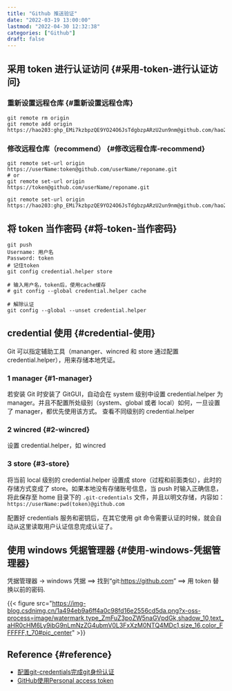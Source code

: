 ```yaml
---
title: "Github 推送验证"
date: "2022-03-19 13:00:00"
lastmod: "2022-04-30 12:32:38"
categories: ["Github"]
draft: false
---
```


## 采用 token 进行认证访问 {#采用-token-进行认证访问}


### 重新设置远程仓库 {#重新设置远程仓库}

```shell
git remote rm origin
git remote add origin https://hao203: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@github.com/hao203/Demo.git
```


### 修改远程仓库（recommend） {#修改远程仓库-recommend}

```shell
git remote set-url origin https://userName:token@github.com/userName/reponame.git
# or
git remote set-url origin https://token@github.com/userName/reponame.git

git remote set-url origin https://hao203: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@github.com/hao203/Demo.git
```


## 将 token 当作密码 {#将-token-当作密码}

```shell
git push
Username: 用户名
Password: token
# 记住token
git config credential.helper store

# 输入用户名，token后，使用cache缓存
# git config --global credential.helper cache

# 解除认证
git config --global --unset credential.helper
```


## credential 使用 {#credential-使用}

Git 可以指定辅助工具（mananger、wincred 和 store 通过配置 credential.helper），用来存储本地凭证。


### 1 manager {#1-manager}

若安装 Git 时安装了 GitGUI，自动会在 system 级别中设置 credential.helper 为 manager。并且不配置所处级别（system、global 或者 local）如何，一旦设置了 manager，都优先使用该方式。
查看不同级别的 credential.helper


### 2 wincred {#2-wincred}

设置 credential.helper，如 wincred


### 3 store {#3-store}

将当前 local 级别的 credential.helper 设置成 store（过程和前面类似），此时的存储方式变成了 store。如果本地没有存储账号信息，当 push 时输入正确信息，将此保存至 home 目录下的 `.git-credentials` 文件，并且以明文存储，内容如： `https://userName:pwd(token)@github.com`

配置好 credentials 服务和密钥后，在其它使用 git 命令需要认证的时候，就会自动从这里读取用户认证信息完成认证了。


## 使用 windows 凭据管理器 {#使用-windows-凭据管理器}

凭据管理器 -&gt; windows 凭据 ==&gt; 找到“git:<https://github.com>”  ==&gt; 用 token 替换以前的密码.

{{< figure src="https://img-blog.csdnimg.cn/1a494eb9a6ff4a0c98fd16e2556cd5da.png?x-oss-process=image/watermark,type_ZmFuZ3poZW5naGVpdGk,shadow_10,text_aHR0cHM6Ly9ibG9nLmNzZG4ubmV0L3FxXzM0NTQ4MDc1,size_16,color_FFFFFF,t_70#pic_center" >}}


## Reference {#reference}

-   [配置git-credentials完成git身份认证](https://blog.sbw.so/u/use-git-credentials-auth-system.html)
-   [GitHub使用Personal access token](https://www.cnblogs.com/chenyablog/p/15397548.html)